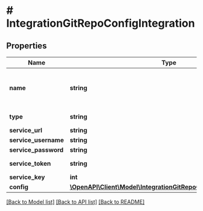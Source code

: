 # # IntegrationGitRepoConfigIntegration

## Properties

Name | Type | Description | Notes
------------ | ------------- | ------------- | -------------
**name** | **string** | Name, a unique identifier for the integration |
**type** | **string** | Integration Type Code |
**service_url** | **string** | Git URL |
**service_username** | **string** | Username |
**service_password** | **string** | Password | [optional]
**service_token** | **string** | Access Token | [optional]
**service_key** | **int** | Key Pair ID | [optional]
**config** | [**\OpenAPI\Client\Model\IntegrationGitRepoConfigIntegrationConfig**](IntegrationGitRepoConfigIntegrationConfig.md) |  | [optional]

[[Back to Model list]](../../README.md#models) [[Back to API list]](../../README.md#endpoints) [[Back to README]](../../README.md)
